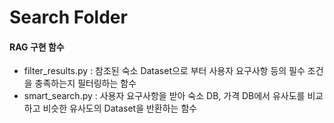 # Search Folder
#### RAG 구현 함수
- filter_results.py : 참조된 숙소 Dataset으로 부터 사용자 요구사항 등의 필수 조건을 충족하는지 필터링하는 함수
- smart_search.py : 사용자 요구사항을 받아 숙소 DB, 가격 DB에서 유사도를 비교하고 비슷한 유사도의 Dataset을 반환하는 함수